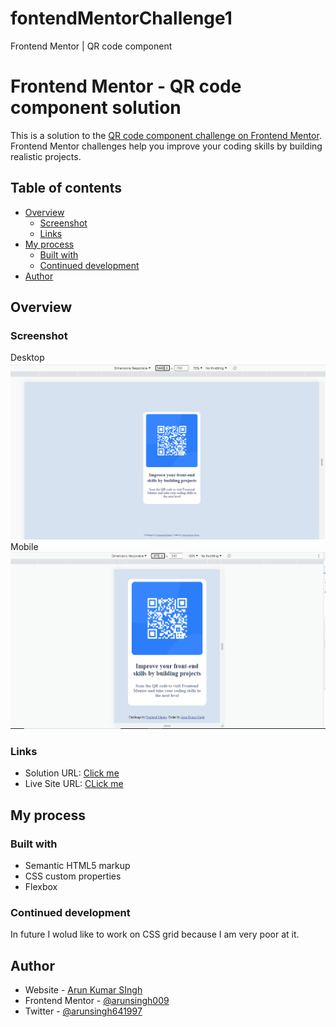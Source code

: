 # fontendMentorChallenge1
Frontend Mentor | QR code component

# Frontend Mentor - QR code component solution

This is a solution to the [QR code component challenge on Frontend Mentor](https://www.frontendmentor.io/challenges/qr-code-component-iux_sIO_H). Frontend Mentor challenges help you improve your coding skills by building realistic projects. 

## Table of contents

- [Overview](#overview)
  - [Screenshot](#screenshot)
  - [Links](#links)
- [My process](#my-process)
  - [Built with](#built-with)
  <!-- - [What I learned](#what-i-learned)-->
  - [Continued development](#continued-development)
  <!-- - [Useful resources](#useful-resources)-->
- [Author](#author)
<!-- - [Acknowledgments](#acknowledgments)-->

## Overview

### Screenshot

Desktop
![](./Output/Desktop.png)
Mobile
![](./Output/Mobile.png)

### Links

- Solution URL: [Click me](https://github.com/arunsingh009/fontendMentorChallenge1)
- Live Site URL: [CLick me](https://arunsingh009.github.io/fontendMentorChallenge1/)

## My process

### Built with

- Semantic HTML5 markup
- CSS custom properties
- Flexbox

### Continued development

In future I wolud like to work on CSS grid because I am very poor at it.

## Author

- Website - [Arun Kumar SIngh](https://arunkumarsinghportfolio.netlify.app/)
- Frontend Mentor - [@arunsingh009](https://www.frontendmentor.io/profile/arunsingh009)
- Twitter - [@arunsingh641997](https://twitter.com/arunsingh641997?t=VKd9A8qNMOTva6b_zItkqA&s=09)
